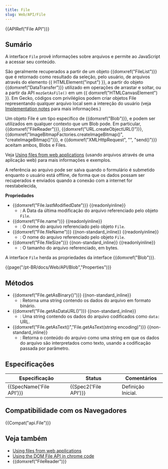 ```yaml
---
title: File
slug: Web/API/File
---
```


{{APIRef("File API")}}

## Sumário

A interface `File` provê informações sobre arquivos e permite ao JavaScript a acessar seu conteúdo.

São geralmente recuperados a partir de um objeto {{domxref("FileList")}} que é retornado como resultado da seleção, pelo usuário, de arquivos através do elemento {{ HTMLElement("input") }}, a partir do objeto {{domxref("DataTransfer")}} utilizado em operações de arrastar e soltar, ou a partir da API `mozGetAsFile()` em um {{ domxref("HTMLCanvasElement") }}. Em Gecko, códigos com privilégiios podem criar objetos File representando qualquer arquivo local sem a intereção do usuário (veja [Implementation notes](#implementation_notes) para mais informações.)

Um objeto File é um tipo específico de {{domxref("Blob")}}, e podem ser utilizados em qualquer contexto que um Blob pode. Em particular, {{domxref("FileReader")}}, {{domxref("URL.createObjectURL()")}}, {{domxref("ImageBitmapFactories.createImageBitmap()", "createImageBitmap()")}}, e {{domxref("XMLHttpRequest", "", "send()")}} aceitam ambos, Blobs e Files.

Veja [Using files from web applications](/pt-BR/docs/Using_files_from_web_applications) (usando arquivos através de uma aplicação web) para mais informações e exemplos.

A referência ao arquivo pode ser salva quando o formulário é submetido enquanto o usuário está offline, de forma que os dados possam ser recuperados e enviados quando a conexão com a internet for reestabelecida,

**Propriedades**

- {{domxref("File.lastModifiedDate")}} {{readonlyinline}}
  - : A Data da última modificação do arquivo referenciado pelo objeto `File`.
- {{domxref("File.name")}} {{readonlyinline}}
  - : O nome do arquivo referenciado pelo objeto `File`.
- {{domxref("File.fileName")}} {{non-standard_inline}} {{readonlyinline}}
  - : O nome do arquivo referenciado pelo objeto `File`.
- {{domxref("File.fileSize")}} {{non-standard_inline}} {{readonlyinline}}
  - : O tamanho do arquivo referenciado, em bytes.

A interface `File` herda as propriedades da interface {{domxref("Blob")}}.

{{page("/pt-BR/docs/Web/API/Blob","Properties")}}

## Métodos

- {{domxref("File.getAsBinary()")}} {{non-standard_inline}}
  - : Retorna uma string contendo os dados do arquivo em formato binário.
- {{domxref("File.getAsDataURL()")}} {{non-standard_inline}}
  - : Uma string contendo os dados do arquivo codificados como `data:` URL.
- {{domxref("File.getAsText()","File.getAsText(string encoding)")}} {{non-standard_inline}}
  - : Retorna o conteúdo do arquivo como uma string em que os dados do arquivo são interpretados como texto, usando a codificação passada por parâmetro.

## Especificações

| Especificação                    | Status                       | Comentários        |
| -------------------------------- | ---------------------------- | ------------------ |
| {{SpecName('File API')}} | {{Spec2('File API')}} | Definição Inicial. |

## Compatibilidade com os Navegadores

{{Compat("api.File")}}

## Veja também

- [Using files from web applications](/pt-BR/docs/Using_files_from_web_applications)
- [Using the DOM File API in chrome code](/pt-BR/docs/Extensions/Using_the_DOM_File_API_in_chrome_code)
- {{domxref("FileReader")}}
